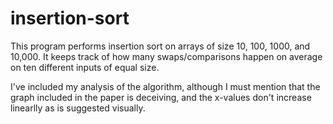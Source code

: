 # insertion-sort
This program performs insertion sort on arrays of size 10, 100, 1000, and 10,000. It keeps track of how many swaps/comparisons happen on average on ten different inputs of equal size. 

I've included my analysis of the algorithm, although I must mention that the graph included in the paper is deceiving, and the x-values don't increase linearlly as is suggested visually.
